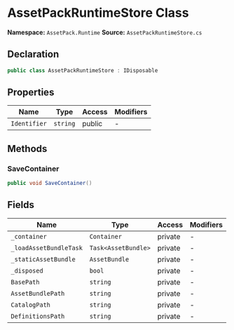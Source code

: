 # AssetPackRuntimeStore Class

**Namespace:** `AssetPack.Runtime`
**Source:** `AssetPackRuntimeStore.cs`

## Declaration

```csharp
public class AssetPackRuntimeStore : IDisposable
```

## Properties

| Name | Type | Access | Modifiers |
|------|------|--------|-----------|
| `Identifier` | `string` | public | - |

## Methods

### SaveContainer

```csharp
public void SaveContainer()
```

## Fields

| Name | Type | Access | Modifiers |
|------|------|--------|-----------|
| `_container` | `Container` | private | - |
| `_loadAssetBundleTask` | `Task<AssetBundle>` | private | - |
| `_staticAssetBundle` | `AssetBundle` | private | - |
| `_disposed` | `bool` | private | - |
| `BasePath` | `string` | private | - |
| `AssetBundlePath` | `string` | private | - |
| `CatalogPath` | `string` | private | - |
| `DefinitionsPath` | `string` | private | - |

